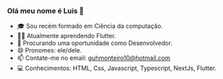 ### Olá meu nome é Luís 👋


- 🎓 Sou recém formado em Ciência da computação.
- 👨‍💻 Atualmente aprendendo Flutter.
- 💼 Procurando uma oportunidade como Desenvolvedor.
- 😄 Pronomes: ele/dele.
- 📫 Contate-me no email: guhmonteiro10@hotmail.com
- 💻 Conhecimentos: HTML, Css, Javascript, Typescript, NextJs, Flutter.
